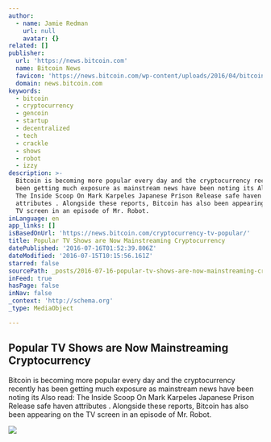 ```yaml
---
author:
  - name: Jamie Redman
    url: null
    avatar: {}
related: []
publisher:
  url: 'https://news.bitcoin.com'
  name: Bitcoin News
  favicon: 'https://news.bitcoin.com/wp-content/uploads/2016/04/bitcoin_fav.png'
  domain: news.bitcoin.com
keywords:
  - bitcoin
  - cryptocurrency
  - gencoin
  - startup
  - decentralized
  - tech
  - crackle
  - shows
  - robot
  - izzy
description: >-
  Bitcoin is becoming more popular every day and the cryptocurrency recently has
  been getting much exposure as mainstream news have been noting its Also read:
  The Inside Scoop On Mark Karpeles Japanese Prison Release safe haven
  attributes . Alongside these reports, Bitcoin has also been appearing on the
  TV screen in an episode of Mr. Robot.
inLanguage: en
app_links: []
isBasedOnUrl: 'https://news.bitcoin.com/cryptocurrency-tv-popular/'
title: Popular TV Shows are Now Mainstreaming Cryptocurrency
datePublished: '2016-07-16T01:52:39.806Z'
dateModified: '2016-07-15T10:15:56.161Z'
starred: false
sourcePath: _posts/2016-07-16-popular-tv-shows-are-now-mainstreaming-cryptocurrency.md
inFeed: true
hasPage: false
inNav: false
_context: 'http://schema.org'
_type: MediaObject

---
```

<article style=""><h1>Popular TV Shows are Now Mainstreaming Cryptocurrency</h1><p>Bitcoin is becoming more popular every day and the cryptocurrency recently has been getting much exposure as mainstream news have been noting its Also read: The Inside Scoop On Mark Karpeles Japanese Prison Release safe haven attributes . Alongside these reports, Bitcoin has also been appearing on the TV screen in an episode of Mr. Robot.</p><img src="https://news.bitcoin.com/wp-content/uploads/2016/07/Cryptocurrency-On-TV-Becomes-More-Popular.jpg" /></article>